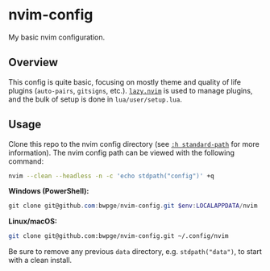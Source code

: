 # nvim-config

My basic nvim configuration.

## Overview

This config is quite basic, focusing on mostly theme and quality of life plugins (`auto-pairs`, `gitsigns`, etc.). [`lazy.nvim`](https://github.com/folke/lazy.nvim) is used to manage plugins, and the bulk of setup is done in `lua/user/setup.lua`.

## Usage

Clone this repo to the nvim config directory (see [`:h standard-path`](https://neovim.io/doc/user/starting.html#standard-path) for more information). The nvim config path can be viewed with the following command:

```sh
nvim --clean --headless -n -c 'echo stdpath("config")' +q
```

**Windows (PowerShell):**

```powershell
git clone git@github.com:bwpge/nvim-config.git $env:LOCALAPPDATA/nvim
```

**Linux/macOS:**

```sh
git clone git@github.com:bwpge/nvim-config.git ~/.config/nvim
```

Be sure to remove any previous `data` directory, e.g. `stdpath("data")`, to start with a clean install.
